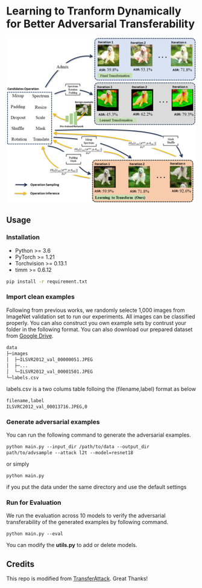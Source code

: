# Learning to Tranform Dynamically for Better Adversarial Transferability 


![Overview](./figs.png)



## Usage

### Installation
- Python >= 3.6
- PyTorch >= 1.21
- Torchvision >= 0.13.1
- timm >= 0.6.12

```bash
pip install -r requirement.txt
```
### Import clean examples
Following from previous works, we randomly selecte 1,000 images from ImageNet validation set to run our experiments. All images can be classified properly. You can also construct you own example sets by contrust your folder in the following format. You can also download our prepared dataset from [Google Drive]().
```
data
├─images
│  ├─ILSVR2012_val_00000051.JPEG
│  ├─...
│  └─ILSVR2012_val_00001501.JPEG
└─labels.csv
```
labels.csv is a two colums table folloing the (filename,label) format as below
```
filename,label
ILSVRC2012_val_00013716.JPEG,0
```

### Generate adversarial examples
You can run the following command to generate the adversarial examples.
```
python main.py --input_dir /path/to/data --output_dir path/to/advsample --attack l2t --model=resnet18
```
or simply 
```
python main.py 
```
if you put the data under the same directory and use the default settings

### Run for Evaluation
We run the evaluation across 10 models to verify the adversarial transferability of the generated examples by following command.
```
python main.py --eval
```
You can modify the **utils.py** to add or delete models.

## Credits
This repo is modified from [TransferAttack](https://github.com/Trustworthy-AI-Group/TransferAttack). Great Thanks!



